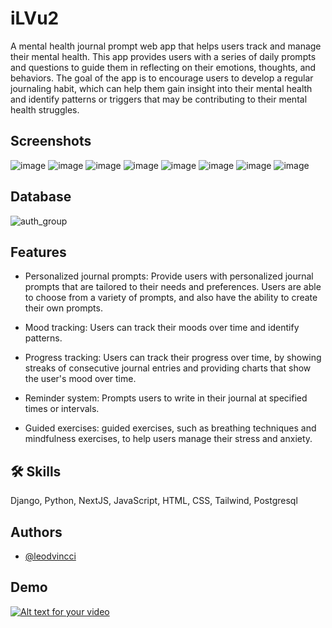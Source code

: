 
# iLVu2
A mental health journal prompt web app that helps users track and manage their mental health. This app provides users with a series of daily prompts and questions to guide them in reflecting on their emotions, thoughts, and behaviors. The goal of the app is to encourage users to develop a regular journaling habit, which can help them gain insight into their mental health and identify patterns or triggers that may be contributing to their mental health struggles.


## Screenshots

![image](https://user-images.githubusercontent.com/90817505/234482401-b6f68879-c3a9-4042-98ce-b70b99754ddd.png)
![image](https://user-images.githubusercontent.com/90817505/234750528-2c94b1ed-6ea6-4e1e-a901-efc4c163a3f2.png)
![image](https://user-images.githubusercontent.com/90817505/234750640-992fba1e-7fe5-4871-af13-1a15ad7f15ca.png)
![image](https://user-images.githubusercontent.com/90817505/234753858-1b17589d-9820-414c-85d5-6d5a98947fce.png)
![image](https://user-images.githubusercontent.com/90817505/234754245-11b47f18-6b3e-4162-ae28-da35461f92e3.png)
![image](https://user-images.githubusercontent.com/90817505/234750849-35d2acb9-c919-40d0-bf30-9ed83231f24a.png)
![image](https://user-images.githubusercontent.com/90817505/234750941-a8485047-885b-42cb-a8e4-1bc276da3e49.png)
![image](https://user-images.githubusercontent.com/90817505/234751244-7d8df7d8-b133-4e8e-afdc-d9622051eaae.png)

## Database
![auth_group](https://user-images.githubusercontent.com/90817505/235004285-a01331b7-0c6d-4416-b2de-67e45cf5ff56.png)



## Features

- Personalized journal prompts: Provide users with personalized journal prompts that are tailored to their needs and preferences. Users are able to choose from a variety of prompts, and also have the ability to create their own prompts.

- Mood tracking: Users can track their moods over time and identify patterns.

- Progress tracking: Users can track their progress over time, by showing streaks of consecutive journal entries and providing charts that show the user's mood over time.

- Reminder system: Prompts users to write in their journal at specified times or intervals.

- Guided exercises: guided exercises, such as breathing techniques and mindfulness exercises, to help users manage their stress and anxiety.

## 🛠 Skills
Django, Python, NextJS, JavaScript, HTML, CSS, Tailwind, Postgresql


## Authors

- [@leodvincci](https://www.github.com/leodvincci)


## Demo

[![Alt text for your video](https://img.youtube.com/vi/8JqU0Omwbbs/0.jpg)](https://www.youtube.com/watch?v=8JqU0Omwbbs)

